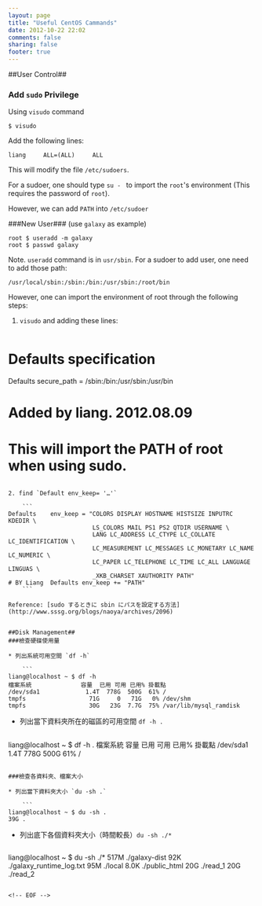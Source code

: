 ```yaml
---
layout: page
title: "Useful CentOS Cammands"
date: 2012-10-22 22:02
comments: false
sharing: false
footer: true
---
```


##User Control##
### Add `sudo` Privilege 
Using `visudo` command

    $ visudo
 
Add the following lines:

```
liang     ALL=(ALL)     ALL
```

This will modify the file `/etc/sudoers`.

For a sudoer, one should type `su - ` to import the `root`'s environment (This requires the password of `root`).

However, we can add `PATH` into `/etc/sudoer`

###New User###
(use `galaxy` as example)

```
root $ useradd -m galaxy
root $ passwd galaxy
```

Note. `useradd` command is in `usr/sbin`. For a sudoer to add user, one need to add those path:

    /usr/local/sbin:/sbin:/bin:/usr/sbin:/root/bin

However, one can import the environment of root through the following steps:

1. `visudo` and adding these lines:
    
    ```
# Defaults specification
Defaults    secure_path = /sbin:/bin:/usr/sbin:/usr/bin
# Added by liang. 2012.08.09
# This will import the PATH of root when using sudo.
```

2. find `Default env_keep= '…'`

    ```
Defaults    env_keep = "COLORS DISPLAY HOSTNAME HISTSIZE INPUTRC KDEDIR \
                        LS_COLORS MAIL PS1 PS2 QTDIR USERNAME \
                        LANG LC_ADDRESS LC_CTYPE LC_COLLATE LC_IDENTIFICATION \
                        LC_MEASUREMENT LC_MESSAGES LC_MONETARY LC_NAME LC_NUMERIC \
                        LC_PAPER LC_TELEPHONE LC_TIME LC_ALL LANGUAGE LINGUAS \
                        _XKB_CHARSET XAUTHORITY PATH"                        
# BY Liang  Defaults env_keep += "PATH"
    ```

Reference: [sudo するときに sbin にパスを設定する方法](http://www.sssg.org/blogs/naoya/archives/2096)


##Disk Management##
###檢查硬碟使用量

* 列出系統可用空間 `df -h`

    ```
liang@localhost ~ $ df -h
檔案系統              容量  已用 可用 已用% 掛載點
/dev/sda1             1.4T  778G  500G  61% /
tmpfs                  71G     0   71G   0% /dev/shm
tmpfs                  30G   23G  7.7G  75% /var/lib/mysql_ramdisk
```

* 列出當下資料夾所在的磁區的可用空間 `df -h .`

    ```
liang@localhost ~ $ df -h .
檔案系統              容量  已用 可用 已用% 掛載點
/dev/sda1             1.4T  778G  500G  61% /
```

###檢查各資料夾、檔案大小

* 列出當下資料夾大小 `du -sh .`

    ```
liang@localhost ~ $ du -sh .
39G	.
```

* 列出底下各個資料夾大小（時間較長）`du -sh ./*`

    ```
liang@localhost ~ $ du -sh ./*
517M	./galaxy-dist
92K	    ./galaxy_runtime_log.txt
95M	    ./local
8.0K	./public_html
20G	    ./read_1
20G	    ./read_2
```

<!-- EOF -->
